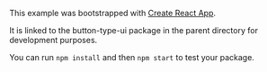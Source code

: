 This example was bootstrapped with [Create React App](https://github.com/facebook/create-react-app).

It is linked to the button-type-ui package in the parent directory for development purposes.

You can run `npm install` and then `npm start` to test your package.
